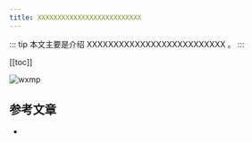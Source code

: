 ```yaml
---
title: XXXXXXXXXXXXXXXXXXXXXXXXXX
---
```


::: tip
本文主要是介绍 XXXXXXXXXXXXXXXXXXXXXXXXXX 。
:::

[[toc]]

<img class= "zoom-custom-imgs" :src="$withBase('/assets/img/algorithm/sort/comm8/intro-1.png')" alt="wxmp">


## 参考文章
* 